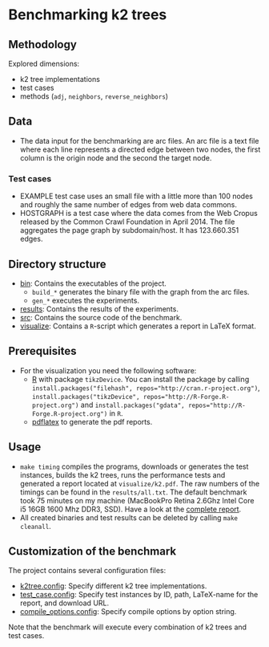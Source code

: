 # Benchmarking k2 trees

## Methodology

Explored dimensions:

  * k2 tree implementations
  * test cases
  * methods (`adj`, `neighbors`, `reverse_neighbors`)

## Data

  * The data input for the benchmarking are arc files. An arc file is a text
      file where each line represents a directed edge between two nodes, the
      first column is the origin node and the second the target node.

### Test cases

  * EXAMPLE test case uses an small file with a little more than 100 nodes and
      roughly the same number of edges from web data commons.
  * HOSTGRAPH is a test case where the data comes from the Web Cropus released
      by the Common Crawl Foundation in April 2014. The file aggregates the
      page graph by subdomain/host. It has 123.660.351 edges.

## Directory structure

  * [bin](./bin): Contains the executables of the project.
    * `build_*` generates the binary file with the graph from the arc files.
    * `gen_*` executes the experiments.
  * [results](./results): Contains the results of the experiments.
  * [src](./src):  Contains the source code of the benchmark.
  * [visualize](./visualize): Contains a `R`-script which generates
    a report in LaTeX format.

## Prerequisites

  * For the visualization you need the following software:
    - [R][RPJ] with package `tikzDevice`. You can install the
      package by calling
      `install.packages("filehash", repos="http://cran.r-project.org")`,
      `install.packages("tikzDevice", repos="http://R-Forge.R-project.org")`
      and `install.packages("gdata", repos="http://R-Forge.R-project.org")`
      in `R`.
    - [pdflatex][LT] to generate the pdf reports.

## Usage

 * `make timing` compiles the programs, downloads or generates
    the test instances, builds the k2 trees,
    runs the performance tests and generated a report located at
   `visualize/k2.pdf`. The raw numbers of the timings
   can be found in the `results/all.txt`. The default benchmark
   took 75 minutes on my machine (MacBookPro Retina 2.6Ghz Intel
   Core i5 16GB 1600 Mhz DDR3, SSD). Have a look at the
   [complete report][RES].
 * All created binaries and test results can be deleted
   by calling `make cleanall`.

## Customization of the benchmark

The project contains several configuration files:

  * [k2tree.config][K2CONFIG]: Specify different k2 tree implementations.
  * [test_case.config][TCCONF]: Specify test instances by ID, path, LaTeX-name
                                for the report, and download URL.
  * [compile_options.config][CCONF]: Specify compile options by option string.

Note that the benchmark will execute every combination of k2 trees and test cases.

[RPJ]: http://www.r-project.org/ "R"
[LT]: http://www.tug.org/applications/pdftex/ "pdflatex"
[K2CONFIG]: ./k2tree.config "k2tree.config"
[TCCONF]: ./test_case.config "test_case.config"
[CCONF]: ./compile_options.config "compile_options.config"
[RES]: https://users.dcc.uchile.cl/~fmontoto/static/k2.pdf "k2.pdf"
